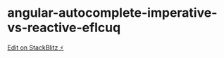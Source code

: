 # angular-autocomplete-imperative-vs-reactive-eflcuq

[Edit on StackBlitz ⚡️](https://stackblitz.com/edit/angular-autocomplete-imperative-vs-reactive-eflcuq)